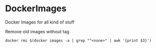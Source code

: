 # DockerImages
Docker Images for all kind of stuff


Remove old images without tag 

```
docker rmi $(docker images -a | grep "^<none>" | awk '{print $3}')
```
